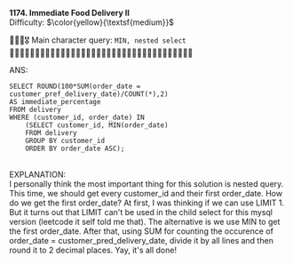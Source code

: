 **1174. Immediate Food Delivery II**
<br>
Difficulty: $\color{yellow}{\textsf{medium}}$

🦸🏻‍♂️🎖️ Main character query: ```MIN, nested select```
<br>
🛒🛒🛒🛒🛒🛒🛒🛒🛒🛒🛒🛒🛒🛒🛒🛒🛒🛒🛒🛒🛒🛒🛒🛒🛒🛒🛒🛒🛒🛒🛒🛒🛒🛒🛒🛒
<br>

ANS:
<br>
```
SELECT ROUND(100*SUM(order_date = customer_pref_delivery_date)/COUNT(*),2) 
AS immediate_percentage
FROM delivery
WHERE (customer_id, order_date) IN
    (SELECT customer_id, MIN(order_date)
    FROM delivery
    GROUP BY customer_id
    ORDER BY order_date ASC);
```

<br>
EXPLANATION:
<br>
I personally think the most important thing for this solution is nested query. This time, we should get every customer_id and their first order_date. How do we get the first order_date? At first, I was thinking if we can use LIMIT 1. But it turns out that LIMIT can't be used in the child select for this mysql version (leetcode it self told me that). The alternative is we use MIN to get the first order_date. After that, using SUM for counting the occurence of order_date = customer_pred_delivery_date, divide it by all lines and then round it to 2 decimal places. Yay, it's all done!